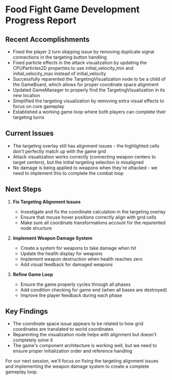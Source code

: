 # Food Fight Game Development Progress Report

## Recent Accomplishments
- Fixed the player 2 turn skipping issue by removing duplicate signal connections in the targeting button handling
- Fixed particle effects in the attack visualization by updating the CPUParticles2D properties to use initial_velocity_min and initial_velocity_max instead of initial_velocity
- Successfully reparented the TargetingVisualization node to be a child of the GameBoard, which allows for proper coordinate space alignment
- Updated GameManager to properly find the TargetingVisualization in its new location
- Simplified the targeting visualization by removing extra visual effects to focus on core gameplay
- Established a working game loop where both players can complete their targeting turns

## Current Issues
- The targeting overlay still has alignment issues - the highlighted cells don't perfectly match up with the game grid
- Attack visualization works correctly (connecting weapon centers to target centers), but the initial targeting selection is misaligned
- No damage is being applied to weapons when they're attacked - we need to implement this to complete the combat loop

## Next Steps
1. **Fix Targeting Alignment Issues**
   - Investigate and fix the coordinate calculation in the targeting overlay
   - Ensure that mouse hover positions correctly align with grid cells
   - Make sure all coordinate transformations account for the reparented node structure

2. **Implement Weapon Damage System**
   - Create a system for weapons to take damage when hit
   - Update the health display for weapons
   - Implement weapon destruction when health reaches zero
   - Add visual feedback for damaged weapons

3. **Refine Game Loop**
   - Ensure the game properly cycles through all phases
   - Add condition checking for game end (when all bases are destroyed)
   - Improve the player feedback during each phase

## Key Findings
- The coordinate space issue appears to be related to how grid coordinates are translated to world coordinates
- Reparenting the visualization node helps with alignment but doesn't completely solve it
- The game's component architecture is working well, but we need to ensure proper initialization order and reference handling

For our next session, we'll focus on fixing the targeting alignment issues and implementing the weapon damage system to create a complete gameplay loop.
